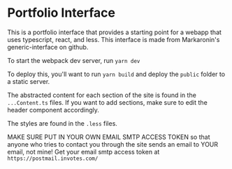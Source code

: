 # Portfolio Interface

This is a portfolio interface that provides a starting point for a webapp that uses typescript, react, and less.
This interface is made from Markaronin's generic-interface on github.

To start the webpack dev server, run `yarn dev`

To deploy this, you'll want to run `yarn build` and deploy the `public` folder to a static server.

The abstracted content for each section of the site is found in the `...Content.ts` files. If you want to add sections, make sure to edit the header component accordingly.

The styles are found in the `.less` files.

MAKE SURE PUT IN YOUR OWN EMAIL SMTP ACCESS TOKEN so that anyone who tries to contact you through the site sends an email to YOUR email, not mine!
Get your email smtp access token at `https://postmail.invotes.com/`
